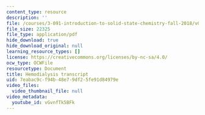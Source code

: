 ```yaml
---
content_type: resource
description: ''
file: /courses/3-091-introduction-to-solid-state-chemistry-fall-2018/vGvnfTk5BFk_transcript.pdf
file_size: 22325
file_type: application/pdf
hide_download: true
hide_download_original: null
learning_resource_types: []
license: https://creativecommons.org/licenses/by-nc-sa/4.0/
ocw_type: OCWFile
resourcetype: Document
title: Hemodialysis transcript
uid: 7eabac9c-f94b-48e7-9df2-5fe91d84979e
video_files:
  video_thumbnail_file: null
video_metadata:
  youtube_id: vGvnfTk5BFk
---
```

